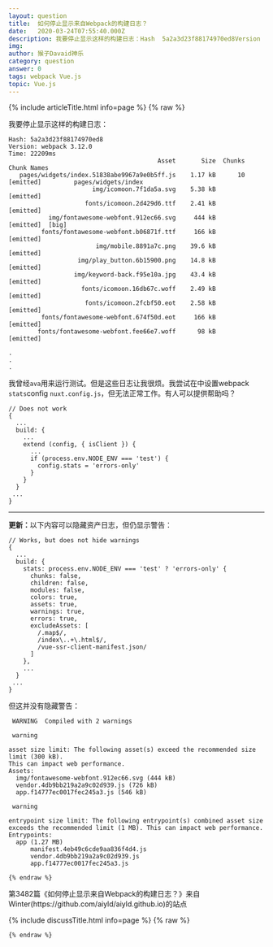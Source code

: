 ```yaml
---
layout: question
title:  如何停止显示来自Webpack的构建日志？
date:   2020-03-24T07:55:40.000Z
description: 我要停止显示这样的构建日志：Hash  5a2a3d23f88174970ed8Version  webpack 3.12.0Time  2220...
img: 
author: 猴子Davaid神乐
category: question
answer: 0
tags: webpack Vue.js
topic: Vue.js
---
```

<div class="article-root">
  <div class="article">
    {% include articleTitle.html info=page %}
    {% raw %}
    <div class="article-content"><p><font style="vertical-align: inherit;"><font style="vertical-align: inherit;">我要停止显示这样的构建日志：</font></font></p>

<pre><code>Hash: 5a2a3d23f88174970ed8<font></font>
Version: webpack 3.12.0<font></font>
Time: 22209ms<font></font>
                                         Asset       Size  Chunks                    Chunk Names<font></font>
   pages/widgets/index.51838abe9967a9e0b5ff.js    1.17 kB      10  [emitted]         pages/widgets/index<font></font>
                       img/icomoon.7f1da5a.svg    5.38 kB          [emitted]         <font></font>
                     fonts/icomoon.2d429d6.ttf    2.41 kB          [emitted]         <font></font>
           img/fontawesome-webfont.912ec66.svg     444 kB          [emitted]  [big]  <font></font>
         fonts/fontawesome-webfont.b06871f.ttf     166 kB          [emitted]         <font></font>
                        img/mobile.8891a7c.png    39.6 kB          [emitted]         <font></font>
                   img/play_button.6b15900.png    14.8 kB          [emitted]         <font></font>
                  img/keyword-back.f95e10a.jpg    43.4 kB          [emitted]         <font></font>
                    fonts/icomoon.16db67c.woff    2.49 kB          [emitted]         <font></font>
                     fonts/icomoon.2fcbf50.eot    2.58 kB          [emitted]         <font></font>
         fonts/fontawesome-webfont.674f50d.eot     166 kB          [emitted]         <font></font>
        fonts/fontawesome-webfont.fee66e7.woff      98 kB          [emitted]         <font></font>
<font></font>
.<font></font>
.<font></font>
.<font></font>
</code></pre>

<p><font style="vertical-align: inherit;"><font style="vertical-align: inherit;">我曾经</font></font><code>ava</code><font style="vertical-align: inherit;"><font style="vertical-align: inherit;">用来运行测试。</font><font style="vertical-align: inherit;">但是这些日志让我很烦。</font><font style="vertical-align: inherit;">我尝试在中设置webpack </font></font><code>stats</code><font style="vertical-align: inherit;"><font style="vertical-align: inherit;">config </font></font><code>nuxt.config.js</code><font style="vertical-align: inherit;"><font style="vertical-align: inherit;">，但无法正常工作。</font><font style="vertical-align: inherit;">有人可以提供帮助吗？</font></font></p>

<pre><code>// Does not work<font></font>
{<font></font>
  ...<font></font>
  build: {<font></font>
    ...<font></font>
    extend (config, { isClient }) {<font></font>
      ...<font></font>
      if (process.env.NODE_ENV === 'test') {<font></font>
        config.stats = 'errors-only'<font></font>
      }<font></font>
    }<font></font>
  }<font></font>
 ...<font></font>
}<font></font>
</code></pre>

<hr>

<p><strong><font style="vertical-align: inherit;"><font style="vertical-align: inherit;">更新：</font></font></strong><font style="vertical-align: inherit;"><font style="vertical-align: inherit;">以下内容可以隐藏资产日志，但仍显示警告：</font></font></p>

<pre><code>// Works, but does not hide warnings<font></font>
{<font></font>
  ...<font></font>
  build: {<font></font>
    stats: process.env.NODE_ENV === 'test' ? 'errors-only' {<font></font>
      chunks: false,<font></font>
      children: false,<font></font>
      modules: false,<font></font>
      colors: true,<font></font>
      assets: true,<font></font>
      warnings: true,<font></font>
      errors: true,<font></font>
      excludeAssets: [<font></font>
        /.map$/,<font></font>
        /index\..+\.html$/,<font></font>
        /vue-ssr-client-manifest.json/<font></font>
      ]<font></font>
    },<font></font>
    ...<font></font>
  }<font></font>
 ...<font></font>
}<font></font>
</code></pre>

<p><font style="vertical-align: inherit;"><font style="vertical-align: inherit;">但这并没有隐藏警告：</font></font></p>

<pre><code> WARNING  Compiled with 2 warnings<font></font>
<font></font>
 warning  <font></font>
<font></font>
asset size limit: The following asset(s) exceed the recommended size limit (300 kB).<font></font>
This can impact web performance.<font></font>
Assets: <font></font>
  img/fontawesome-webfont.912ec66.svg (444 kB)<font></font>
  vendor.4db9bb219a2a9c02d939.js (726 kB)<font></font>
  app.f14777ec0017fec245a3.js (546 kB)<font></font>
<font></font>
 warning  <font></font>
<font></font>
entrypoint size limit: The following entrypoint(s) combined asset size exceeds the recommended limit (1 MB). This can impact web performance.<font></font>
Entrypoints:<font></font>
  app (1.27 MB)<font></font>
      manifest.4eb49c6cde9aa836f4d4.js<font></font>
      vendor.4db9bb219a2a9c02d939.js<font></font>
      app.f14777ec0017fec245a3.js<font></font>
</code></pre></div>
    {% endraw %}
  </div>
  <p class="winter_mark">第3482篇《如何停止显示来自Webpack的构建日志？》来自Winter(https://github.com/aiyld/aiyld.github.io)的站点</p>
  <div class="discuss-wrapper">
    {% include discussTitle.html info=page %}
    {% raw %}
    
    {% endraw %}
  </div>
<div>
